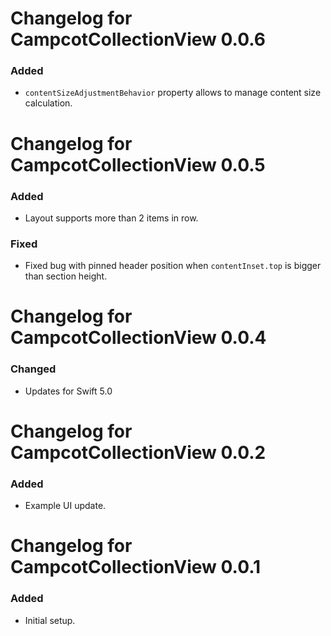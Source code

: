 # Changelog for CampcotCollectionView 0.0.6
### Added
* `contentSizeAdjustmentBehavior` property allows to manage content size calculation.

# Changelog for CampcotCollectionView 0.0.5
### Added
* Layout supports more than 2 items in row.

### Fixed
* Fixed bug with pinned header position when `contentInset.top` is bigger than section height.

# Changelog for CampcotCollectionView 0.0.4
### Changed
* Updates for Swift 5.0

# Changelog for CampcotCollectionView 0.0.2
### Added
* Example UI update.

# Changelog for CampcotCollectionView 0.0.1
### Added
* Initial setup.
